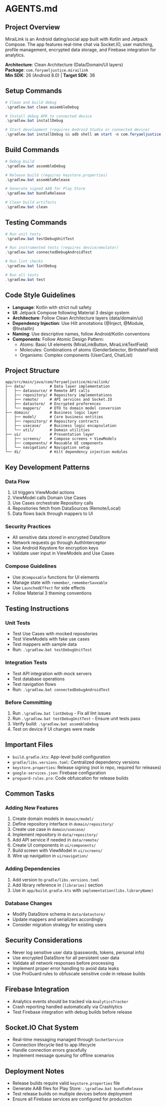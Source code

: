 # AGENTS.md

## Project Overview

MiraiLink is an Android dating/social app built with Kotlin and Jetpack Compose. The app features real-time chat via Socket.IO, user matching, profile management, encrypted data storage, and Firebase integration for analytics.

**Architecture**: Clean Architecture (Data/Domain/UI layers)  
**Package**: `com.feryaeljustice.mirailink`  
**Min SDK**: 26 (Android 8.0) | **Target SDK**: 36

## Setup Commands

```powershell
# Clean and build debug
.\gradlew.bat clean assembleDebug

# Install debug APK to connected device
.\gradlew.bat installDebug

# Start development (requires Android Studio or connected device)
.\gradlew.bat installDebug && adb shell am start -n com.feryaeljustice.mirailink/.ui.MainActivity
```

## Build Commands

```powershell
# Debug build
.\gradlew.bat assembleDebug

# Release build (requires keystore.properties)
.\gradlew.bat assembleRelease

# Generate signed AAB for Play Store
.\gradlew.bat bundleRelease

# Clean build artifacts
.\gradlew.bat clean
```

## Testing Commands

```powershell
# Run unit tests
.\gradlew.bat testDebugUnitTest

# Run instrumented tests (requires device/emulator)
.\gradlew.bat connectedDebugAndroidTest

# Run lint checks
.\gradlew.bat lintDebug

# Run all tests
.\gradlew.bat test
```

## Code Style Guidelines

- **Language**: Kotlin with strict null safety
- **UI**: Jetpack Compose following Material 3 design system
- **Architecture**: Follow Clean Architecture layers (data/domain/ui)
- **Dependency Injection**: Use Hilt annotations (@Inject, @Module, @InstallIn)
- **Naming**: Use descriptive names, follow Android/Kotlin conventions
- **Components**: Follow Atomic Design Pattern:
  - Atoms: Basic UI elements (MiraiLinkButton, MiraiLinkTextField)
  - Molecules: Combinations of atoms (GenderSelector, BirthdateField)  
  - Organisms: Complex components (UserCard, ChatList)

## Project Structure

```
app/src/main/java/com/feryaeljustice/mirailink/
├── data/           # Data layer implementation
│   ├── datasource/ # Remote API calls
│   ├── repository/ # Repository implementations
│   ├── remote/     # API services and Socket.IO
│   ├── datastore/  # Encrypted preferences
│   └── mappers/    # DTO to domain model conversion
├── domain/         # Business logic layer
│   ├── model/      # Core business entities
│   ├── repository/ # Repository contracts
│   ├── usecase/    # Business logic encapsulation
│   └── util/       # Domain utilities
├── ui/             # Presentation layer
│   ├── screens/    # Compose screens + ViewModels
│   ├── components/ # Reusable UI components
│   └── navigation/ # Navigation setup
└── di/             # Hilt dependency injection modules
```

## Key Development Patterns

### Data Flow
1. UI triggers ViewModel actions
2. ViewModel calls Domain Use Cases
3. Use Cases orchestrate Repository calls
4. Repositories fetch from DataSources (Remote/Local)
5. Data flows back through mappers to UI

### Security Practices
- All sensitive data stored in encrypted DataStore
- Network requests go through AuthInterceptor
- Use Android Keystore for encryption keys
- Validate user input in ViewModels and Use Cases

### Compose Guidelines
- Use `@Composable` functions for UI elements
- Manage state with `remember`, `rememberSaveable`
- Use `LaunchedEffect` for side effects
- Follow Material 3 theming conventions

## Testing Instructions

### Unit Tests
- Test Use Cases with mocked repositories
- Test ViewModels with fake use cases
- Test mappers with sample data
- Run: `.\gradlew.bat testDebugUnitTest`

### Integration Tests  
- Test API integration with mock servers
- Test database operations
- Test navigation flows
- Run: `.\gradlew.bat connectedDebugAndroidTest`

### Before Committing
1. Run `.\gradlew.bat lintDebug` - Fix all lint issues
2. Run `.\gradlew.bat testDebugUnitTest` - Ensure unit tests pass
3. Verify build: `.\gradlew.bat assembleDebug`
4. Test on device if UI changes were made

## Important Files

- `build.gradle.kts`: App-level build configuration
- `gradle/libs.versions.toml`: Centralized dependency versions
- `keystore.properties`: Release signing (not in repo, required for releases)
- `google-services.json`: Firebase configuration
- `proguard-rules.pro`: Code obfuscation for release builds

## Common Tasks

### Adding New Features
1. Create domain models in `domain/model/`
2. Define repository interface in `domain/repository/`
3. Create use case in `domain/usecase/`
4. Implement repository in `data/repository/`
5. Add API service if needed in `data/remote/`
6. Create UI components in `ui/components/`
7. Build screen with ViewModel in `ui/screens/`
8. Wire up navigation in `ui/navigation/`

### Adding Dependencies
1. Add version to `gradle/libs.versions.toml`
2. Add library reference in `[libraries]` section
3. Use in `app/build.gradle.kts` with `implementation(libs.libraryName)`

### Database Changes
- Modify DataStore schema in `data/datastore/`
- Update mappers and serializers accordingly
- Consider migration strategy for existing users

## Security Considerations

- Never log sensitive user data (passwords, tokens, personal info)
- Use encrypted DataStore for all persistent user data
- Validate all network responses before processing
- Implement proper error handling to avoid data leaks
- Use ProGuard rules to obfuscate sensitive code in release builds

## Firebase Integration

- Analytics events should be tracked via `AnalyticsTracker`
- Crash reporting handled automatically via Crashlytics
- Test Firebase integration with debug builds before release

## Socket.IO Chat System

- Real-time messaging managed through `SocketService`
- Connection lifecycle tied to app lifecycle
- Handle connection errors gracefully
- Implement message queuing for offline scenarios

## Deployment Notes

- Release builds require valid `keystore.properties` file
- Generate AAB files for Play Store: `.\gradlew.bat bundleRelease`
- Test release builds on multiple devices before deployment
- Ensure all Firebase services are configured for production